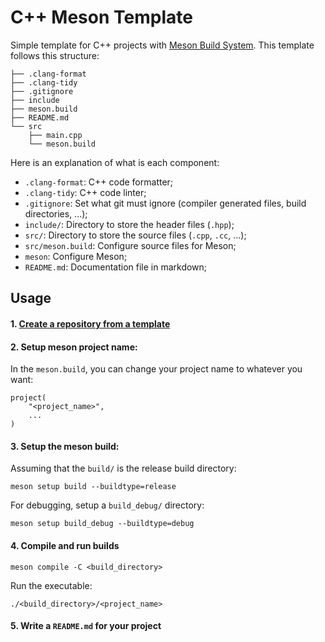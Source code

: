# C++ Meson Template

Simple template for C++ projects with [Meson Build System](https://mesonbuild.com/). This template follows this structure:

```
├── .clang-format
├── .clang-tidy
├── .gitignore
├── include
├── meson.build
├── README.md
└── src
    ├── main.cpp
    └── meson.build
```

Here is an explanation of what is each component:

- `.clang-format`: C++ code formatter;
- `.clang-tidy`: C++ code linter;
- `.gitignore`: Set what git must ignore (compiler generated files, build directories, ...);
- `include/`: Directory to store the header files (`.hpp`);
- `src/`: Directory to store the source files (`.cpp`, `.cc`, ...);
- `src/meson.build`: Configure source files for Meson;
- `meson`: Configure Meson;
- `README.md`: Documentation file in markdown;

## Usage
#### 1. [Create a repository from a template](https://docs.github.com/en/repositories/creating-and-managing-repositories/creating-a-repository-from-a-template)

#### 2. Setup meson project name:

In the `meson.build`, you can change your project name to whatever you want:

```
project(
    "<project_name>",
    ...
)
```

#### 3. Setup the meson build:

Assuming that the `build/` is the release build directory:

```
meson setup build --buildtype=release
```

For debugging, setup a `build_debug/` directory:

```
meson setup build_debug --buildtype=debug
```

#### 4. Compile and run builds

```
meson compile -C <build_directory>
```

Run the executable:

```
./<build_directory>/<project_name>
```

#### 5. Write a `README.md` for your project
